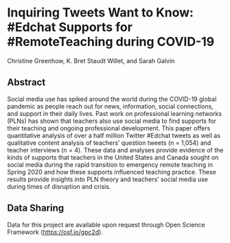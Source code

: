 # Inquiring Tweets Want to Know: #Edchat Supports for #RemoteTeaching during COVID-19

Christine Greenhow, K. Bret Staudt Willet, and Sarah Galvin

## Abstract

Social media use has spiked around the world during the COVID-19 global pandemic as people reach out for news, information, social connections, and support in their daily lives. Past work on professional learning networks (PLNs) has shown that teachers also use social media to find supports for their teaching and ongoing professional development. This paper offers quantitative analysis of over a half million Twitter #Edchat tweets as well as qualitative content analysis of teachers’ question tweets (n = 1,054) and teacher interviews (n = 4). These data and analyses provide evidence of the kinds of supports that teachers in the United States and Canada sought on social media during the rapid transition to emergency remote teaching in Spring 2020 and how these supports influenced teaching practice. These results provide insights into PLN theory and teachers’ social media use during times of disruption and crisis.

## Data Sharing

Data for this project are available upon request through Open Science Framework (https://osf.io/gpc2d).


